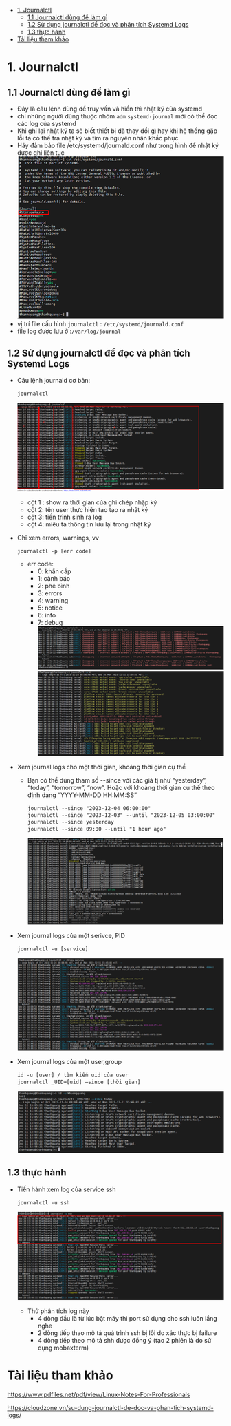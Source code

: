 - [1. Journalctl](#1-journalctl)
  - [1.1 Journalctl dùng để làm gì](#11-journalctl-dùng-để-làm-gì)
  - [1.2 Sử dụng journalctl để đọc và phân tích Systemd Logs](#12-sử-dụng-journalctl-để-đọc-và-phân-tích-systemd-logs)
  - [1.3 thực hành](#13-thực-hành)
- [Tài liệu tham khảo](#tài-liệu-tham-khảo)

# 1. Journalctl
## 1.1 Journalctl dùng để làm gì
- Đây là câu lệnh dùng để truy vấn  và hiển thì nhật ký của systemd
- chỉ những người dùng thuộc nhóm `adm` `systemd-journal` mới có thể đọc các log của systemd
- Khi ghi lại nhật ký ta sẽ biết thiết bị đã thay đổi gì hay khi hệ thống gặp lỗi ta có thể tra nhật ký và tìm ra nguyên nhân khắc phục
- Hãy đảm bảo file /etc/systemd/journald.conf như trong hình để nhật ký được ghi liên tục
    ![Alt](/thuctap/anh/Screenshot_519.png)
- vị trí file cấu hình `journalctl` : `/etc/systemd/journald.conf`
- file log được lưu ở :`/var/log/journal`

## 1.2 Sử dụng journalctl để đọc và phân tích Systemd Logs
- Câu lệnh journald cơ bản:
  ```
  journalctl
  ```
  ![Alt](/thuctap/anh/Screenshot_526.png)

    - cột 1 : show ra thời gian của ghi chép nhập ký
    - cột 2: tên user thực hiện tạo tạo ra nhật ký
    - cột 3: tiến trình sinh ra log
    - cột 4: miêu tả thông tin lưu lại trong nhật ký


- Chỉ xem errors, warnings, vv

    ```
    journalctl -p [err code]
    ```
    - err code:
      - 0: khẩn cấp
      - 1: cảnh báo
      - 2: phê bình
      - 3: errors
      - 4: warning
      - 5: notice
      - 6: info
      - 7: debug
    ![Alt](/thuctap/anh/Screenshot_521.png)
    ![Alt](/thuctap/anh/Screenshot_522.png)

- Xem journal logs cho một thời gian, khoảng thời gian cụ thể
  - Bạn có thể dùng tham số --since với các giá tị như “yesterday”, “today”, “tomorrow”, “now”. Hoặc với khoảng thời gian cụ thể theo định dạng “YYYY-MM-DD HH:MM:SS”
    ```
    journalctl --since "2023-12-04 06:00:00"
    journalctl --since "2023-12-03" --until "2023-12-05 03:00:00"
    journalctl --since yesterday
    journalctl --since 09:00 --until "1 hour ago"
    ```
    ![Alt](/thuctap/anh/Screenshot_523.png)

- Xem journal logs của một serivce, PID
    ```
    journalctl -u [service]
    ```
    ![Alt](/thuctap/anh/Screenshot_524.png)

- Xem journal logs của một user,group

    ```
    id -u [user] / tìm kiếm uid của user
    journalctl _UID=[uid] –since [thời gian]
    ```
    ![Alt](/thuctap/anh/Screenshot_525.png)

## 1.3 thực hành
- Tiến hành xem log của service ssh
  ```
  journalctl -u ssh
  ```
  ![Alt](/thuctap/anh/Screenshot_538.png)

  - Thử phân tích log này
    - 4 dòng đầu là từ lúc bật máy thì port sử dụng cho ssh luôn lắng nghe
    - 2 dòng tiếp thao mô tả quá trình ssh bị lỗi do xác thực bị failure
    - 4 dòng tiếp theo mô tả shh được đồng ý (tạo 2 phiên là do sử dụng mobaxterm)
# Tài liệu tham khảo

https://www.pdfiles.net/pdf/view/Linux-Notes-For-Professionals

https://cloudzone.vn/su-dung-journalctl-de-doc-va-phan-tich-systemd-logs/